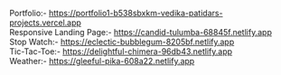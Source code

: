 Portfolio:- https://portfolio1-b538sbxkm-vedika-patidars-projects.vercel.app<br>
Responsive Landing Page:- https://candid-tulumba-68845f.netlify.app<br>
Stop Watch:- https://eclectic-bubblegum-8205bf.netlify.app<br>
Tic-Tac-Toe:- https://delightful-chimera-96db43.netlify.app<br>
Weather:- https://gleeful-pika-608a22.netlify.app
